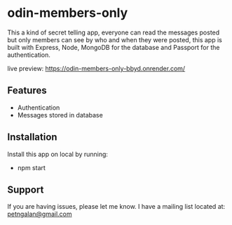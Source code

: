 odin-members-only
=================

This a kind of secret telling app, everyone can read the messages posted but only members can see by who and when they were posted, this app is built with Express, Node, MongoDB for the database and Passport for the authentication.

live preview: https://odin-members-only-bbyd.onrender.com/

Features
--------

- Authentication
- Messages stored in database

Installation
------------

Install this app on local by running:
- npm start

Support
-------

If you are having issues, please let me know.
I have a mailing list located at: petngalan@gmail.com
